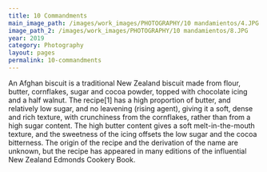 ```yaml
---
title: 10 Commandments
main_image_path: /images/work_images/PHOTOGRAPHY/10 mandamientos/4.JPG
image_path_2: /images/work_images/PHOTOGRAPHY/10 mandamientos/8.JPG
year: 2019
category: Photography
layout: pages
permalink: 10-commandments
---
```


An Afghan biscuit is a traditional New Zealand biscuit made from flour, butter, cornflakes, sugar and cocoa powder, topped with chocolate icing and a half walnut. The recipe[1] has a high proportion of butter, and relatively low sugar, and no leavening (rising agent), giving it a soft, dense and rich texture, with crunchiness from the cornflakes, rather than from a high sugar content. The high butter content gives a soft melt-in-the-mouth texture, and the sweetness of the icing offsets the low sugar and the cocoa bitterness. The origin of the recipe and the derivation of the name are unknown, but the recipe has appeared in many editions of the influential New Zealand Edmonds Cookery Book.
